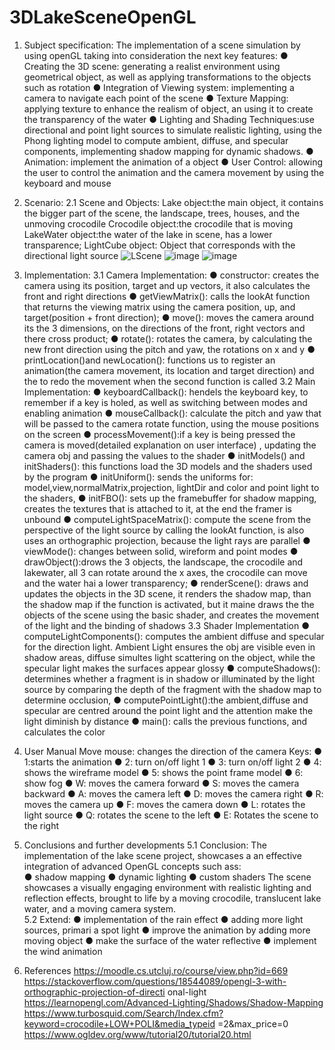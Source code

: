 # 3DLakeSceneOpenGL
1. Subject specification: 
The implementation of a scene simulation by using openGL taking into consideration the 
next key features: 
● Creating the 3D scene: generating a realist environment using geometrical object, 
as well as applying transformations to the objects such as rotation 
● Integration of Viewing system: implementing a camera to navigate each point of 
the scene 
● Texture Mapping: applying texture to enhance the realism of object, an using it to 
create the transparency of the water 
● Lighting and Shading Techniques:use directional and point light sources to 
simulate realistic lighting, using the Phong lighting model to compute ambient, 
diffuse, and specular components, implementing shadow mapping for dynamic 
shadows. 
● Animation: implement the animation of a object 
● User Control: allowing the user to control the animation and the camera 
movement by using the keyboard and mouse 
2. Scenario: 
2.1 Scene and Objects: 
Lake object:the main object, it contains the bigger part of the scene, the landscape, trees, 
houses, and the unmoving crocodile 
Crocodile object:the crocodile that is moving 
LakeWater object:the water of the lake in scene, has a lower transparence; 
LightCube object: Object that corresponds with the directional light source
![LScene](https://github.com/user-attachments/assets/eefb611d-688a-4afa-a51f-5a0a9ea9b265)
![image](https://github.com/user-attachments/assets/3aaef4df-d8df-402e-9ddc-f86bc0696f43)
![image](https://github.com/user-attachments/assets/e9cb0d93-882e-4ddb-bbfe-e3649cc64a27)

4. Implementation: 
3.1 Camera Implementation: 
● constructor: creates the camera using its position, target and up vectors, it also 
calculates the front and right directions 
● getViewMatrix(): calls the lookAt function that returns the viewing matrix using 
the camera position, up, and target(position + front direction); 
● move(): moves the camera around its the 3 dimensions, on the directions of the 
front, right vectors and there cross product; 
● rotate(): rotates the camera, by calculating the new front direction using the pitch 
and yaw, the rotations on x and y 
● printLocation()and newLocation(): functions us to register an animation(the 
camera movement, its location and target direction) and the to redo the movement 
when the second function is called 
3.2 Main Implementation: 
● keyboardCallback(): hendels the keyboard key, to remember if a key is holed, as 
well as switching between modes and enabling animation 
● mouseCallback(): calculate the pitch and yaw that will be passed to the camera 
rotate function, using the mouse positions on the screen 
● processMovement():if a key is being pressed the camera is moved(detailed 
explanation on user interface) , updating the camera obj and passing the values to 
the shader 
● initModels() and initShaders(): this functions load the 3D models and the shaders 
used by the program 
● initUniform(): sends the uniforms for: model,view,normalMatrix,projection, 
lightDir and color and point light to the shaders, 
● initFBO(): sets up the framebuffer for shadow mapping, creates the textures that 
is attached to it, at the end the framer is unbound 
● computeLightSpaceMatrix(): compute the scene from the perspective of the light 
source by calling the lookAt function, is also uses an orthographic projection, 
because the light rays are parallel 
● viewMode(): changes between solid, wireform and point modes 
● drawObject():drows the 3 objects, the landscape, the crocodile and lakewater, all 
3 can rotate around the x axes, the crocodile can move and the water hai a lower 
transparency; 
● renderScene(): draws and updates the objects in the 3D scene, it  renders the 
shadow map, than the shadow map if the function is activated, but it maine draws 
the the objects of the scene using the basic shader, and  creates the movement of 
the light and the binding of shadows 
3.3 Shader Implementation 
● computeLightComponents(): computes the ambient diffuse and specular for the 
direction light. Ambient Light ensures the obj are visible even in shadow areas, 
diffuse simultes light scattering on the object, while the specular light makes the 
surfaces appear glossy 
● computeShadows(): determines whether a fragment is in shadow or illuminated 
by the light source by comparing the depth of the fragment with the shadow map 
to determine occlusion, 
● computePointLight():the ambient,diffuse and specular are centred around the 
point light and the attention make the light diminish by distance 
● main(): calls the previous functions, and calculates the color 
5. User Manual 
Move mouse: changes the direction of the camera 
Keys: 
● 1:starts the animation 
● 2: turn on/off light 1 
● 3: turn on/off light 2 
● 4: shows the wireframe model 
● 5: shows the point frame model 
● 6: show fog 
● W: moves the camera forward 
● S: moves the camera backward 
● A: moves the camera left 
● D: moves the camera right 
● R: moves the camera up 
● F: moves the camera down 
● L: rotates the light source 
● Q: rotates the scene to the left 
● E: Rotates the scene to the right 
6. Conclusions and further developments 
5.1 Conclusion: 
The implementation of the lake scene project, showcases a an effective integration of 
advanced OpenGL concepts such ass:  
● shadow mapping 
● dynamic lighting 
● custom shaders 
The scene showcases a visually engaging environment with realistic lighting and 
reflection effects, brought to life by a moving crocodile, translucent lake water, and a moving 
camera system.  
5.2 Extend: 
● implementation of the rain effect 
● adding more light sources, primari a spot light 
● improve the animation by adding more moving object 
● make the surface of the water reflective 
● implement the wind animation  
7. References 
https://moodle.cs.utcluj.ro/course/view.php?id=669 
https://stackoverflow.com/questions/18544089/opengl-3-with-orthographic-projection-of-directi
 onal-light 
https://learnopengl.com/Advanced-Lighting/Shadows/Shadow-Mapping 
https://www.turbosquid.com/Search/Index.cfm?keyword=crocodile+LOW+POLI&media_typeid
 =2&max_price=0 
https://www.ogldev.org/www/tutorial20/tutorial20.html
